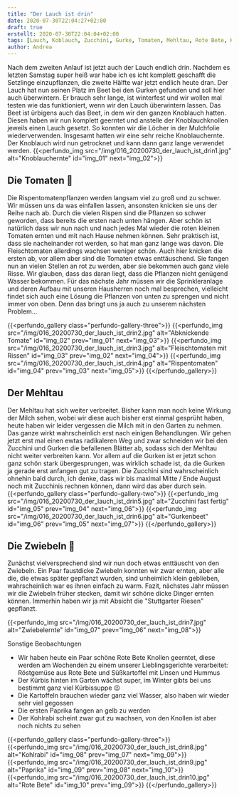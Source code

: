 ```yaml
---
title: "Der Lauch ist drin"
date: 2020-07-30T22:04:27+02:00
draft: true
erstellt: 2020-07-30T22:04:04+02:00
tags: [Lauch, Koblauch, Zucchini, Gurke, Tomaten, Mehltau, Rote Bete, Kürbis, Kartoffeln, Kohlrabi, Paprika]
author: Andrea
---
```


Nach dem zweiten Anlauf ist jetzt auch der Lauch endlich drin. Nachdem es letzten Samstag super heiß war habe ich es icht komplett geschafft die Setzlinge einzupflanzen, die zweite Hälfte war jetzt endlich heute dran. Der Lauch hat nun seinen Platz im Beet bei den Gurken gefunden und soll hier auch überwintern. Er brauch sehr lange, ist winterfest und wir wollen mal testen wie das funktioniert, wenn wir den Lauch überwintern lassen. Das Beet ist ürbigens auch das Beet, in dem wir den ganzen Knoblauch hatten. Diesen haben wir nun komplett geerntet und anstelle der Knoblauchknollen jeweils einen Lauch gesetzt. So konnten wir die Löcher in der Mulchfolie wiederverwenden. Insgesamt hatten wir eine sehr reiche Knoblauchernte. Der Knoblauch wird nun getrocknet und kann dann ganz lange verwendet werden.
{{<perfundo_img src="/img/016_20200730_der_lauch_ist_drin1.jpg" alt="Knoblauchernte" id="img_01" next="img_02">}}

Die Tomaten :tomato:
---
Die Rispentomatenpflanzen werden langsam viel zu groß und zu schwer. Wir müssen uns da was einfallen lassen, ansonsten knicken sie uns der Reihe nach ab. Durch die vielen Rispen sind die Pflanzen so schwer geworden, dass bereits die ersten nach unten hängen. Aber schön ist natürlich dass wir nun nach und nach jedes Mal wieder die roten kleinen Tomaten ernten und mit nach Hause nehmen können. Sehr praktisch ist, dass sie nacheinander rot werden, so hat man ganz lange was davon.
Die Fleischtomaten allerdings wachsen weniger schön. Auch hier knicken die ersten ab, vor allem aber sind die Tomaten etwas enttäuschend. Sie fangen nun an vielen Stellen an rot zu werden, aber sie bekommen auch ganz viele Risse. Wir glauben, dass das daran liegt, dass die Pflanzen nicht genügend Wasser bekommen. Für das nächste Jahr müssen wir die Sprinkleranlage und deren Aufbau mit unseren Hausherren noch mal besprechen, vielleicht findet sich auch eine Lösung die Pflanzen von unten zu sprengen und nicht immer von oben. Denn das bringt uns ja auch zu unserem nächsten Problem...

{{<perfundo_gallery class="perfundo-gallery-three">}}
    {{<perfundo_img src="/img/016_20200730_der_lauch_ist_drin2.jpg" alt="Abknickende Tomate" id="img_02" prev="img_01" next="img_03">}}
    {{<perfundo_img src="/img/016_20200730_der_lauch_ist_drin3.jpg" alt="Fleischtomaten mit Rissen" id="img_03" prev="img_02" next="img_04">}}
    {{<perfundo_img src="/img/016_20200730_der_lauch_ist_drin4.jpg" alt="Rispentomaten" id="img_04" prev="img_03" next="img_05">}}
{{</perfundo_gallery>}}


Der Mehltau
---
Der Mehltau hat sich weiter verbreitet. Bisher kann man noch keine Wirkung der Milch sehen, wobei wir diese auch bisher erst einmal gesprüht haben, heute haben wir leider vergessen die Milch mit in den Garten zu nehmen. Das ganze wirkt wahrscheinlich erst nach einigen Behandlungen. Wir gehen jetzt erst mal einen ewtas radikaleren Weg und zwar schneiden wir bei den Zucchini  und Gurken die befallenen Blätter ab, sodass sich der Mehltau nicht weiter verbreiten kann. Vor allem auf die Gurken ist er jetzt schon ganz schön stark übergesprungen, was wirklich schade ist, da die Gurken ja gerade erst anfangen gut zu tragen. Die Zucchini sind wahrscheinlich ohnehin bald durch, ich denke, dass wir bis maximal Mitte / Ende August noch mit Zucchinis rechnen können, dann wird das aber durch sein.
{{<perfundo_gallery class="perfundo-gallery-two">}}
    {{<perfundo_img src="/img/016_20200730_der_lauch_ist_drin5.jpg" alt="Zucchini fast fertig" id="img_05" prev="img_04" next="img_06">}}
    {{<perfundo_img src="/img/016_20200730_der_lauch_ist_drin6.jpg" alt="Gurkenbeet" id="img_06" prev="img_05" next="img_07">}}
{{</perfundo_gallery>}}

Die Zwiebeln :onion:
---
Zunächst vielversprechend sind wir nun doch etwas enttäuscht von den Zwiebeln. Ein Paar faustdicke Zwiebeln konnten wir zwar ernten, aber alle die, die etwas später gepflanzt wurden, sind unheimlich klein geblieben, wahrscheinlich war es ihnen einfach zu warm. Fazit, nächstes Jahr müssen wir die Zwiebeln früher stecken, damit wir schöne dicke Dinger ernten können. Immerhin haben wir ja mit Absicht die "Stuttgarter Riesen" gepflanzt.   

{{<perfundo_img src="/img/016_20200730_der_lauch_ist_drin7.jpg" alt="Zwiebelernte" id="img_07" prev="img_06" next="img_08">}}

Sonstige Beobachtungen
* Wir haben heute ein Paar schöne Rote Bete Knollen geerntet, diese werden am Wochenden zu einem unserer Lieblingsgerichte verarbeitet: Röstgemüse aus Rote Bete und Süßkartoffel mit Linsen und Hummus
* Der Kürbis hinten im Garten wächst super, im Winter gibts bei uns bestimmt ganz viel Kürbissuppe :wink:
* Die Kartoffeln brauchen wieder ganz viel Wasser, also haben wir wieder sehr viel gegossen
* Die ersten Paprika fangen an gelb zu werden
* Der Kohlrabi scheint zwar gut zu wachsen, von den Knollen ist aber noch nichts zu sehen

{{<perfundo_gallery class="perfundo-gallery-three">}}    
    {{<perfundo_img src="/img/016_20200730_der_lauch_ist_drin8.jpg" alt="Kohlrabi" id="img_08" prev="img_07" next="img_09">}}
    {{<perfundo_img src="/img/016_20200730_der_lauch_ist_drin9.jpg" alt="Paprika" id="img_09" prev="img_08" next="img_10">}}
    {{<perfundo_img src="/img/016_20200730_der_lauch_ist_drin10.jpg" alt="Rote Bete" id="img_10" prev="img_09">}}
{{</perfundo_gallery>}}